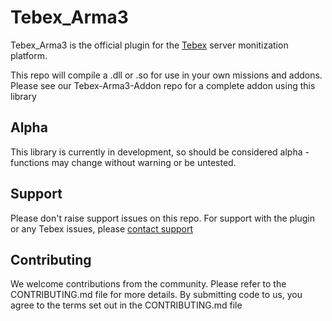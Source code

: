 # Tebex_Arma3

Tebex_Arma3 is the official plugin for the [Tebex](https://www.tebex.io) server monitization platform.

This repo will compile a .dll or .so for use in your own missions and addons. Please see our Tebex-Arma3-Addon repo for a complete addon
using this library

## Alpha

This library is currently in development, so should be considered alpha - functions may change without warning or be untested.

## Support

Please don't raise support issues on this repo. For support with the plugin or any Tebex issues, please [contact support](http://help.buycraft.net)

## Contributing

We welcome contributions from the community. Please refer to the CONTRIBUTING.md file for more details. By submitting code to us, you agree to the
terms set out in the CONTRIBUTING.md file